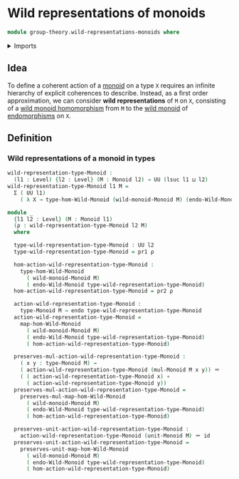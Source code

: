 # Wild representations of monoids

```agda
module group-theory.wild-representations-monoids where
```

<details><summary>Imports</summary>

```agda
open import foundation.dependent-pair-types
open import foundation.endomorphisms
open import foundation.function-types
open import foundation.identity-types
open import foundation.universe-levels

open import group-theory.monoids

open import structured-types.morphisms-wild-monoids
```

</details>

## Idea

To define a coherent action of a [monoid](group-theory.monoids.md) on a type `X`
requires an infinite hierarchy of explicit coherences to describe. Instead, as a
first order approximation, we can consider **wild representations** of `M` on
`X`, consisting of a
[wild monoid homomorphism](structured-types.morphisms-wild-monoids.md) from `M`
to the [wild monoid](structured-types.wild-monoids.md) of
[endomorphisms](category-theory.endomorphisms-in-categories.md) on `X`.

## Definition

### Wild representations of a monoid in types

```agda
wild-representation-type-Monoid :
  (l1 : Level) {l2 : Level} (M : Monoid l2) → UU (lsuc l1 ⊔ l2)
wild-representation-type-Monoid l1 M =
  Σ ( UU l1)
    ( λ X → type-hom-Wild-Monoid (wild-monoid-Monoid M) (endo-Wild-Monoid X))

module _
  {l1 l2 : Level} (M : Monoid l1)
  (ρ : wild-representation-type-Monoid l2 M)
  where

  type-wild-representation-type-Monoid : UU l2
  type-wild-representation-type-Monoid = pr1 ρ

  hom-action-wild-representation-type-Monoid :
    type-hom-Wild-Monoid
      ( wild-monoid-Monoid M)
      ( endo-Wild-Monoid type-wild-representation-type-Monoid)
  hom-action-wild-representation-type-Monoid = pr2 ρ

  action-wild-representation-type-Monoid :
    type-Monoid M → endo type-wild-representation-type-Monoid
  action-wild-representation-type-Monoid =
    map-hom-Wild-Monoid
      ( wild-monoid-Monoid M)
      ( endo-Wild-Monoid type-wild-representation-type-Monoid)
      ( hom-action-wild-representation-type-Monoid)

  preserves-mul-action-wild-representation-type-Monoid :
    ( x y : type-Monoid M) →
    ( action-wild-representation-type-Monoid (mul-Monoid M x y)) ＝
    ( ( action-wild-representation-type-Monoid x) ∘
      ( action-wild-representation-type-Monoid y))
  preserves-mul-action-wild-representation-type-Monoid =
    preserves-mul-map-hom-Wild-Monoid
      ( wild-monoid-Monoid M)
      ( endo-Wild-Monoid type-wild-representation-type-Monoid)
      ( hom-action-wild-representation-type-Monoid)

  preserves-unit-action-wild-representation-type-Monoid :
    action-wild-representation-type-Monoid (unit-Monoid M) ＝ id
  preserves-unit-action-wild-representation-type-Monoid =
    preserves-unit-map-hom-Wild-Monoid
      ( wild-monoid-Monoid M)
      ( endo-Wild-Monoid type-wild-representation-type-Monoid)
      ( hom-action-wild-representation-type-Monoid)
```
